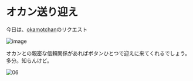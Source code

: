 # オカン送り迎え



今日は、[okamotchan](https://twitter.com/okamotchan_)のリクエスト

![image](https://user-images.githubusercontent.com/28350464/52047220-e38f1e00-258b-11e9-9a20-55abca57f925.png)



オカンとの親密な信頼関係があればボタンひとつで迎えに来てくれるでしょう。多分。知らんけど。

![06](https://user-images.githubusercontent.com/28350464/52047287-0588a080-258c-11e9-8842-66c491d9e683.gif)


